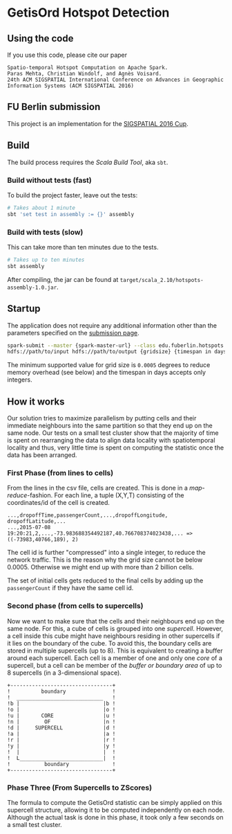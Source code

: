 # GetisOrd Hotspot Detection

## Using the code
If you use this code, please cite our paper

```
Spatio-temporal Hotspot Computation on Apache Spark.
Paras Mehta, Christian Windolf, and Agnès Voisard. 
24th ACM SIGSPATIAL International Conference on Advances in Geographic Information Systems (ACM SIGSPATIAL 2016)
```

## FU Berlin submission

This project is an implementation for the [SIGSPATIAL 2016 Cup](http://sigspatial2016.sigspatial.org/giscup2016/).


## Build
The build process requires the *Scala Build Tool*, aka `sbt`.

### Build without tests (fast)
To build the project faster, leave out the tests:

```bash
# Takes about 1 minute
sbt 'set test in assembly := {}' assembly
```

### Build with tests (slow)
This can take more than ten minutes due to the tests.

```bash
# Takes up to ten minutes
sbt assembly
```

After compiling, the jar can be found at `target/scala_2.10/hotspots-assembly-1.0.jar`.


## Startup
The application does not require any additional information other than the parameters specified
on the [submission page](http://sigspatial2016.sigspatial.org/giscup2016/submit).

```bash
spark-submit --master {spark-master-url} --class edu.fuberlin.hotspots.Submission target/ \
hdfs://path/to/input hdfs://path/to/output {gridsize} {timespan in days}
```
The minimum supported value for grid size is `0.0005` degrees to reduce memory overhead (see below) and the timespan in days accepts only integers.


## How it works
Our solution tries to maximize parallelism by putting cells and their immediate neighbours into the same partition so that they end up on the same node.
Our tests on a small test cluster show that the majority of time is spent on rearranging the data to align data locality with spatiotemporal locality and thus, very little time is spent on computing the statistic once the data has been arranged.

### First Phase (from lines to cells)
From the lines in the csv file, cells are created. This is done in a *map-reduce*-fashion.
For each line, a tuple (X,Y,T) consisting of the coordinates/id of the cell is created.

```
...,dropoffTime,passengerCount,...,dropoffLongitude, dropoffLatitude,...
...,2015-07-08 19:20:21,2,...,-73.983688354492187,40.766708374023438,... => ((-73983,40766,189), 2)
```

The cell id is further "compressed" into a single integer, to reduce the network traffic.
This is the reason why the grid size cannot be below 0.0005. Otherwise we might end up with more than 2 billion cells.

The set of initial cells gets reduced to the final cells by adding up the `passengerCount` if they have the same cell id.

### Second phase (from cells to supercells)
Now we want to make sure that the cells and their neighbours end up on the same node.
For this, a cube of cells is grouped into one *supercell*. However, a cell inside this cube might have neighbours residing in other supercells if it lies on the boundary of the cube. To avoid this, the boundary cells are stored in multiple supercells (up to 8). This is equivalent to creating a buffer around each supercell.
Each cell is a member of one and only one *core* of a supercell, but a cell can be member of the *buffer or boundary area* of up to 8 supercells (in a 3-dimensional space).

```
+---------------------------------+
!          boundary               !
!  ____________________________   !
!b |                           |b !
!o |                           |o !
!u |       CORE                |u !
!n |        OF                 |n !
!d |     SUPERCELL             |d !
!a |                           |a !
!r |                           |r !
!y |                           |y !
!  |                           |  !
!  L___________________________|  !
!           boundary              !
+---------------------------------+
```

### Phase Three (From Supercells to ZScores)
The formula to compute the GetisOrd statistic can be simply applied on this supercell structure, allowing it to be computed independently on each node.
Although the actual task is done in this phase, it took only a few seconds on a small test cluster.
